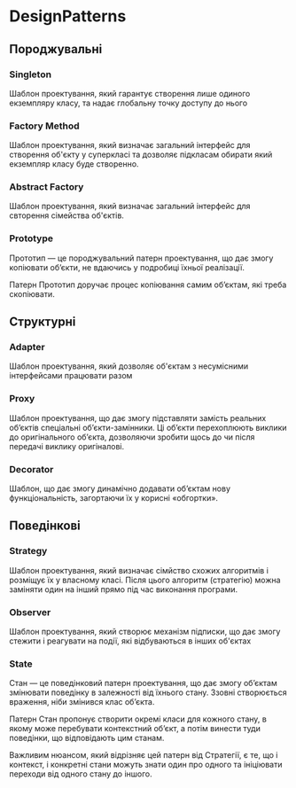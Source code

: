 # DesignPatterns
## Породжувальні

### Singleton
Шаблон проектування, який гарантує створення лише одиного екземпляру класу, та надає глобальну точку доступу до нього

### Factory Method
Шаблон проектування, який визначає загальний інтерфейс для створення об'єкту у суперкласі та дозволяє підкласам обирати який екземпляр класу буде створенно.

### Abstract Factory
Шаблон проектування, який визначає загальний інтерфейс для свторення сімейства об'єктів.

### Prototype
Прототип — це породжувальний патерн проектування, що дає змогу копіювати об’єкти, не вдаючись у подробиці їхньої реалізації.

Патерн Прототип доручає процес копіювання самим об’єктам, які треба скопіювати.

## Структурні
### Adapter
Шаблон проектування, який дозволяє об'єктам з несумісними інтерфейсами працювати разом

### Proxy
Шаблон проектування, що дає змогу підставляти замість реальних об’єктів спеціальні об’єкти-замінники.
Ці об’єкти перехоплюють виклики до оригінального об’єкта, дозволяючи зробити щось до чи після передачі виклику оригіналові.

### Decorator
Шаблон, що дає змогу динамічно додавати об’єктам нову функціональність, загортаючи їх у корисні «обгортки».

## Поведінкові
### Strategy
Шаблон проектування, який визначає сімйство схожих алгоритмів і розміщує їх у власному класі. Після цього алгоритм (стратегію) можна заміняти один на інший прямо під час виконання програми.

### Observer
Шаблон проектування, який створює механізм підписки, що дає змогу стежити і реагувати на події, які відбуваються в інших об'єктах

### State
Стан — це поведінковий патерн проектування, що дає змогу об’єктам змінювати поведінку в залежності від їхнього стану.
Ззовні створюється враження, ніби змінився клас об’єкта.

Патерн Стан пропонує створити окремі класи для кожного стану, в якому може перебувати контекстний об’єкт, а потім винести туди поведінки, що відповідають цим станам.

Важливим нюансом, який відрізняє цей патерн від Стратегії, є те, що і контекст, і конкретні стани можуть знати один про одного та ініціювати переходи від одного стану до іншого.